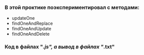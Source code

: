 ### В этой проктике поэкспериментировал с методами:
- updateOne
- findOneAndReplace
- findOneAndUpdate
- findOneAndDelete

### Код в файлах "*.js", а вывод в файлах "*.txt"